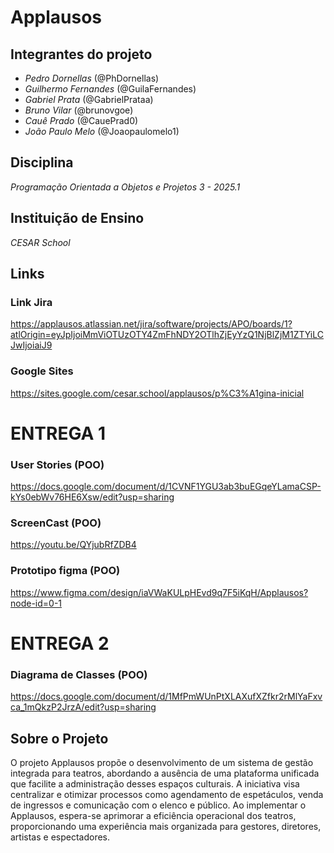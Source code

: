 # Applausos

## Integrantes do projeto
-  *Pedro Dornellas* (@PhDornellas)
-  *Guilhermo Fernandes* (@GuilaFernandes)
-  *Gabriel Prata* (@GabrielPrataa)
-  *Bruno Vilar* (@brunovgoe)
-  *Cauê Prado* (@CauePrad0)
-  *João Paulo Melo* (@Joaopaulomelo1)

##  Disciplina
 *Programação Orientada a Objetos e Projetos 3 - 2025.1*

##  Instituição de Ensino
 *CESAR School*

##  Links
  ###  Link Jira
  https://applausos.atlassian.net/jira/software/projects/APO/boards/1?atlOrigin=eyJpIjoiMmViOTUzOTY4ZmFhNDY2OTlhZjEyYzQ1NjBlZjM1ZTYiLCJwIjoiaiJ9
  ###  Google Sites
  https://sites.google.com/cesar.school/applausos/p%C3%A1gina-inicial


# ENTREGA 1
  ###  User Stories (POO)
  https://docs.google.com/document/d/1CVNF1YGU3ab3buEGqeYLamaCSP-kYs0ebWv76HE6Xsw/edit?usp=sharing
  
  ### ScreenCast (POO)
  https://youtu.be/QYjubRfZDB4
  
  ### Prototipo figma (POO)
  https://www.figma.com/design/iaVWaKULpHEvd9q7F5iKqH/Applausos?node-id=0-1



# ENTREGA 2 

### Diagrama de Classes (POO)
https://docs.google.com/document/d/1MfPmWUnPtXLAXufXZfkr2rMlYaFxvca_1mQkzP2JrzA/edit?usp=sharing




##  Sobre o Projeto
O projeto Applausos propõe o desenvolvimento de um sistema de gestão integrada para teatros, abordando a ausência de uma plataforma unificada que facilite a administração desses espaços culturais. A iniciativa visa centralizar e otimizar processos como agendamento de espetáculos, venda de ingressos e comunicação com o elenco e público. Ao implementar o Applausos, espera-se aprimorar a eficiência operacional dos teatros, proporcionando uma experiência mais organizada para gestores, diretores, artistas e espectadores.
